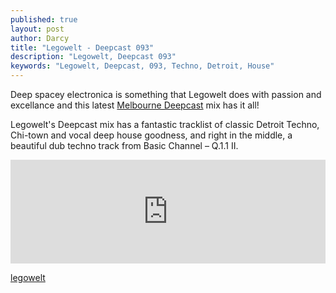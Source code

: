 ```yaml
---
published: true
layout: post
author: Darcy
title: "Legowelt - Deepcast 093"
description: "Legowelt, Deepcast 093"
keywords: "Legowelt, Deepcast, 093, Techno, Detroit, House"
---
```


Deep spacey electronica is something that Legowelt does with passion and excellance and this latest [Melbourne Deepcast](http://www.melbournedeepcast.net/) mix has it all!

Legowelt's Deepcast mix has a fantastic tracklist of classic Detroit Techno, Chi-town and vocal deep house goodness, and right in the middle, a beautiful dub techno track from Basic Channel – Q.1.1 II.


<iframe width="100%" height="166" scrolling="no" frameborder="no" src="https://w.soundcloud.com/player/?url=http%3A%2F%2Fapi.soundcloud.com%2Ftracks%2F97520124&secret_token=s-5Uibz"></iframe>


[legowelt](www.legowelt.com/)
